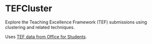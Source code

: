 # TEFCluster
Explore the Teaching Excellence Framework (TEF) submissions using clustering and related techniques.

Uses [TEF data from Office for Students](https://www.officeforstudents.org.uk/advice-and-guidance/teaching/tef-data/get-the-data/).
